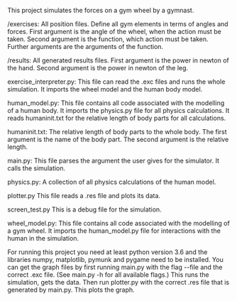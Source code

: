This project simulates the forces on a gym wheel by a gymnast.

/exercises:
    All position files.
    Define all gym elements in terms of angles and forces.
        First argument is the angle of the wheel, when the action must be taken.
        Second argument is the function, which action must be taken.
        Further arguments are the arguments of the function.

/results:
    All generated results files.
        First argument is the power in newton of the hand.
        Second argument is the power in newton of the leg.

exercise_interpreter.py:
     This file can read the .exc files and runs the whole simulation.
     It imports the wheel model and the human body model.

human_model.py:
    This file contains all code associated with the modelling of a human body.
    It imports the physics.py file for all physics calculations.
    It reads humaninit.txt for the relative length of body parts for all calculations.

humaninit.txt:
    The relative length of body parts to the whole body.
    The first argument is the name of the body part.
    The second argument is the relative length.

main.py:
    This file parses the argument the user gives for the simulator.
    It calls the simulation.

physics.py:
     A collection of all physics calculations of the human model.

plotter.py
    This file reads a .res file and plots its data.

screen_test.py
    This is a debug file for the simulation.

wheel_model.py:
    This file contains all code associated with the modelling of a gym wheel.
    It imports the human_model.py file for interactions with the human in the simulation.

For running this project you need at least python version 3.6 and the libraries
numpy, matplotlib, pymunk and pygame need to be installed.
You can get the graph files by first running main.py with the flag --file and
the correct .exc file. (See main.py -h for all available flags.)
This runs the simulation, gets the data.
Then run plotter.py with the correct .res file that is generated by main.py.
This plots the graph.
